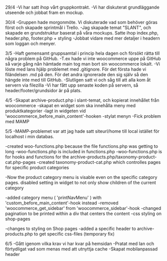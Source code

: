 29/4
-Vi har satt ihop vårt gruppkontrakt.
-Vi har diskuterat grundläggande utseende och jobbat fram en mockup.

30/4
-Gruppen hade morgonmöte. Vi diskuterade vad som behöver göras först och skapade sprintmål i Trello.
-Jag skapade temat "SLANT", och skapade en grundstruktur baserat på våra mockups. Satte ihop index.php, header.php, footer.php + styling
-Jobbat vidare med mer detaljer i headern som loggan och menyer.

3/5
-Haft gemensamt gruppsamtal i princip hela dagen och försökt rätta till några problem på GitHub. 
-T.ex hade vi inte woocommerce uppe på GitHub så varje gång nån hämtade main tog man bort sin woocommerce lokalt.
-Vi löste med Ians hjälp problemet med .gitignore. För det första hade vi filändelsen .md på den. För det andra ignorerade den sig själv så den hängde inte med till GitHub.
-Slutligen satt vi och såg till att alla kom åt servern via filezilla
-Vi har fått upp senaste koden på servern, så header/footer/grundsidor är på plats.

4/5
-Skapat archive-product.php i slant-temat, och kopierat innehållet från woocommerce
-skapat en widget som ska innehålla meny med produktkategorier
-lagt in widgeten vid 'woocommerce_before_main_content'-hooken
-stylat menyn
-Fick problem med MAMP

5/5
-MAMP-problemet var att jag hade satt siteurl/home till local istället för localhost i min databas.

-created woo-functions.php because the file functions.php was getting to long
-woo-functions.php is included in functions.php
-woo-functions.php is for hooks and functions for the archive-products.php/taxonomy-product-cat.php-pages
-created taxonomy-product-cat.php which controlles pages for specific product categories

-Now the product category menu is visable even on the specific category pages. disabled setting in widget to not only show children of the current category

-added category menu ( 'printNavMenu' ) with 'custom_before_main_content'-hook instead
-removed 'woocommerce_get_sidebar' from 'woocommerce_sidebar'-hook
-changed pagination to be printed within a div that centers the content
-css styling on shop-pages

-changes to styling on Shop pages
-added a specific header to archive-products.php to get specific css-files (temporary fix)

6/5
-Gått igenom vilka krav vi har kvar på hemsidan
-Pratat med Ian och förtydligat vad som menas med att utnyttja cache
-Skapat mobilanpassad header